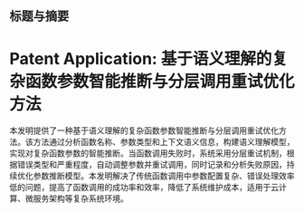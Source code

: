 

## 标题与摘要

# Patent Application: 基于语义理解的复杂函数参数智能推断与分层调用重试优化方法

本发明提供了一种基于语义理解的复杂函数参数智能推断与分层调用重试优化方法。该方法通过分析函数名称、参数类型和上下文语义信息，构建语义理解模型，实现对复杂函数参数的智能推断。当函数调用失败时，系统采用分层重试机制，根据错误类型和严重程度，自动调整参数并重试调用，同时记录和分析失败原因，持续优化参数推断模型。本发明解决了传统函数调用中参数配置复杂、错误处理效率低的问题，提高了函数调用的成功率和效率，降低了系统维护成本，适用于云计算、微服务架构等复杂系统环境。
